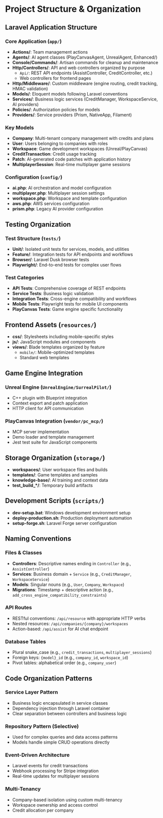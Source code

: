 # Project Structure & Organization

## Laravel Application Structure

### Core Application (`app/`)
- **Actions/**: Team management actions
- **Agents/**: AI agent classes (PlayCanvasAgent, UnrealAgent, Enhanced/)
- **Console/Commands/**: Artisan commands for cleanup and maintenance
- **Http/Controllers/**: API and web controllers organized by purpose
  - `Api/`: REST API endpoints (AssistController, CreditController, etc.)
  - Web controllers for frontend pages
- **Http/Middleware/**: Custom middleware (engine routing, credit tracking, HMAC validation)
- **Models/**: Eloquent models following Laravel conventions
- **Services/**: Business logic services (CreditManager, WorkspaceService, AI providers)
- **Policies/**: Authorization policies for models
- **Providers/**: Service providers (Prism, NativeApp, Filament)

### Key Models
- **Company**: Multi-tenant company management with credits and plans
- **User**: Users belonging to companies with roles
- **Workspace**: Game development workspaces (Unreal/PlayCanvas)
- **CreditTransaction**: Credit usage tracking
- **Patch**: AI-generated code patches with application history
- **MultiplayerSession**: Real-time multiplayer game sessions

### Configuration (`config/`)
- **ai.php**: AI orchestration and model configuration
- **multiplayer.php**: Multiplayer session settings
- **workspace.php**: Workspace and template configuration
- **aws.php**: AWS services configuration
- **prism.php**: Legacy AI provider configuration

## Testing Organization

### Test Structure (`tests/`)
- **Unit/**: Isolated unit tests for services, models, and utilities
- **Feature/**: Integration tests for API endpoints and workflows
- **Browser/**: Laravel Dusk browser tests
- **Playwright/**: End-to-end tests for complex user flows

### Test Categories
- **API Tests**: Comprehensive coverage of REST endpoints
- **Service Tests**: Business logic validation
- **Integration Tests**: Cross-engine compatibility and workflows
- **Mobile Tests**: Playwright tests for mobile UI components
- **PlayCanvas Tests**: Game engine specific functionality

## Frontend Assets (`resources/`)
- **css/**: Stylesheets including mobile-specific styles
- **js/**: JavaScript modules and components
- **views/**: Blade templates organized by feature
  - `mobile/`: Mobile-optimized templates
  - Standard web templates

## Game Engine Integration

### Unreal Engine (`UnrealEngine/SurrealPilot/`)
- C++ plugin with Blueprint integration
- Context export and patch application
- HTTP client for API communication

### PlayCanvas Integration (`vendor/pc_mcp/`)
- MCP server implementation
- Demo loader and template management
- Jest test suite for JavaScript components

## Storage Organization (`storage/`)
- **workspaces/**: User workspace files and builds
- **templates/**: Game templates and samples
- **knowledge-base/**: AI training and context data
- **test_build_*/**: Temporary build artifacts

## Development Scripts (`scripts/`)
- **dev-setup.bat**: Windows development environment setup
- **deploy-production.sh**: Production deployment automation
- **setup-forge.sh**: Laravel Forge server configuration

## Naming Conventions

### Files & Classes
- **Controllers**: Descriptive names ending in `Controller` (e.g., `AssistController`)
- **Services**: Business domain + `Service` (e.g., `CreditManager`, `WorkspaceService`)
- **Models**: Singular nouns (e.g., `User`, `Company`, `Workspace`)
- **Migrations**: Timestamp + descriptive action (e.g., `add_cross_engine_compatibility_constraints`)

### API Routes
- RESTful conventions: `/api/resource` with appropriate HTTP verbs
- Nested resources: `/api/companies/{company}/workspaces`
- Action-based: `/api/assist` for AI chat endpoint

### Database Tables
- Plural snake_case (e.g., `credit_transactions`, `multiplayer_sessions`)
- Foreign keys: `{model}_id` (e.g., `company_id`, `workspace_id`)
- Pivot tables: alphabetical order (e.g., `company_user`)

## Code Organization Patterns

### Service Layer Pattern
- Business logic encapsulated in service classes
- Dependency injection through Laravel container
- Clear separation between controllers and business logic

### Repository Pattern (Selective)
- Used for complex queries and data access patterns
- Models handle simple CRUD operations directly

### Event-Driven Architecture
- Laravel events for credit transactions
- Webhook processing for Stripe integration
- Real-time updates for multiplayer sessions

### Multi-Tenancy
- Company-based isolation using custom multi-tenancy
- Workspace ownership and access control
- Credit allocation per company